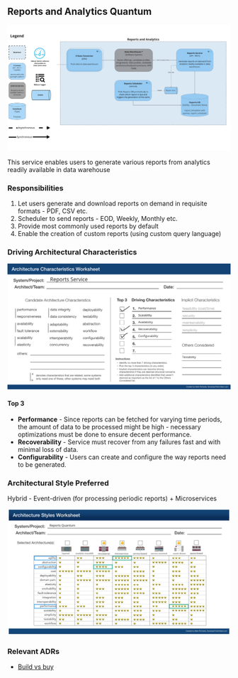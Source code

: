 ## Reports and Analytics Quantum

![Image](../diagrams/quanta/Reports-quanta.jpg)

This service enables users to generate various reports from analytics readily available in data warehouse

### Responsibilities

1. Let users generate and download reports on demand in requisite formats - PDF, CSV etc.
2. Scheduler to send reports - EOD, Weekly, Monthly etc.
3. Provide most commonly used reports by default
4. Enable the creation of custom reports (using custom query language)

### Driving Architectural Characteristics

![Image](../images/reports-quantum-worksheet.png)

#### Top 3

- **Performance** - Since reports can be fetched for varying time periods, the amount of data to be processed might be high - necessary optimizations must be done to ensure decent performance.
- **Recoverability** - Service must recover from any failures fast and with minimal loss of data.
- **Configurability** - Users can create and configure the way reports need to be generated.

### Architectural Style Preferred

Hybrid - Event-driven (for processing periodic reports) + Microservices

![Image](../images/report-quantum-arch-characteristics.jpg)

### Relevant ADRs
- [Build vs buy](../ADRs/adr-build-vs-buy.md)
